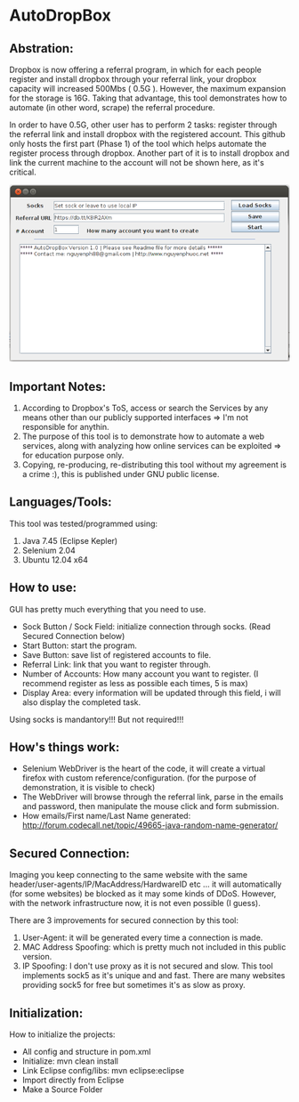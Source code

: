 AutoDropBox
===========

Abstration:
----------
Dropbox is now offering a referral program, in which for each people register and install dropbox through your referral link, your dropbox capacity will increased 500Mbs ( 0.5G ). However, the maximum expansion for the storage is 16G. Taking that advantage, this tool demonstrates how to automate (in other word, scrape) the referral procedure.

In order to have 0.5G, other user has to perform 2 tasks: register through the referral link and install dropbox with the registered account. This github only hosts the first part (Phase 1) of the tool which helps automate the register process through dropbox. Another part of it is to install dropbox and link the current machine to the account will not be shown here, as it's critical. 

![Image](/img/gui.png?raw=true)

Important Notes:
-------------
1. According to Dropbox's ToS, access or search the Services by any means other than our publicly supported interfaces => I'm not responsible for anythin.
2. The purpose of this tool is to demonstrate how to automate a web services, along with analyzing how online services can be exploited => for education purpose only.
3. Copying, re-producing, re-distributing this tool without my agreement is a crime :), this is published under GNU public license.

Languages/Tools:
-----------------
This tool was tested/programmed using:

1. Java 7.45 (Eclipse Kepler)
2. Selenium 2.04
3. Ubuntu 12.04 x64
 

How to use:
----------
GUI has pretty much everything that you need to use.

- Sock Button / Sock Field: initialize connection through socks. (Read Secured Connection below)
- Start Button: start the program.
- Save Button: save list of registered accounts to file.
- Referral Link: link that you want to register through.
- Number of Accounts: How many account you want to register. (I recommend register as less as possible each times, 5 is max)
- Display Area: every information will be updated through this field, i will also display the completed task.

Using socks is mandantory!!! But not required!!!

How's things work:
-----------------
- Selenium WebDriver is the heart of the code, it will create a virtual firefox with custom reference/configuration. (for the purpose of demonstration, it is visible to check)
- The WebDriver will browse through the referral link, parse in the emails and password, then manipulate the mouse click and form submission.
- How emails/First name/Last Name generated: http://forum.codecall.net/topic/49665-java-random-name-generator/

Secured Connection:
-----------------
Imaging you keep connecting to the same website with the same header/user-agents/IP/MacAddress/HardwareID etc ... it will automatically (for some websites) be blocked as it may some kinds of DDoS. However, with the network infrastructure now, it is not even possible (I guess).

There are 3 improvements for secured connection by this tool:

1. User-Agent: it will be generated every time a connection is made.
2. MAC Address Spoofing: which is pretty much not included in this public version.
3. IP Spoofing: I don't use proxy as it is not secured and slow. This tool implements sock5 as it's unique and and fast. There are many websites providing sock5 for free but sometimes it's as slow as proxy. 

Initialization:
--------------
How to initialize the projects:
- All config and structure in pom.xml
- Initialize: mvn clean install
- Link Eclipse config/libs: mvn eclipse:eclipse
- Import directly from Eclipse
- Make a Source Folder

